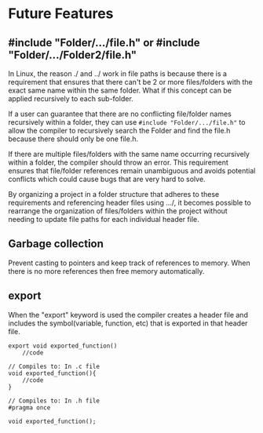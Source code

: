 # Future Features

## #include "Folder/.../file.h" or #include "Folder/.../Folder2/file.h"
In Linux, the reason ./ and ../ work in file paths is because there is a requirement that ensures that there can't be 2 or more files/folders with the exact same name within the same folder. What if this concept can be applied recursively to each sub-folder.

If a user can guarantee that there are no conflicting file/folder names recursively within a folder, they can use `#include "Folder/.../file.h"` to allow the compiler to recursively search the Folder and find the file.h because there should only be one file.h.

If there are multiple files/folders with the same name occurring recursively within a folder, the compiler should throw an error. This requirement ensures that file/folder references remain unambiguous and avoids potential conflicts which could cause bugs that are very hard to solve. 

By organizing a project in a folder structure that adheres to these requirements and referencing header files using .../, it becomes possible to rearrange the organization of files/folders within the project without needing to update file paths for each individual header file.

## Garbage collection
Prevent casting to pointers and keep track of references to memory. When there is no more references then free memory automatically.

## export
When the "export" keyword is used the compiler creates a header file and includes the symbol(variable, function, etc) that is exported in that header file.

```
export void exported_function()
    //code

// Compiles to: In .c file
void exported_function(){
    //code
}

// Compiles to: In .h file
#pragma once

void exported_function();
```
